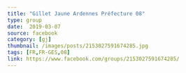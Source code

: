 ```yaml
---
title: "Gillet Jaune Ardennes Préfecture 08"
type: group
date:  2019-03-07
source: facebook
category: [gj]
thumbnail: /images/posts/2153027591674285.jpg
tags: [FR,FR-GES,08]
link: https://www.facebook.com/groups/2153027591674285/
---
```

